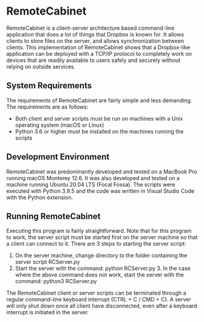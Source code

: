 # RemoteCabinet

RemoteCabinet is a client-server architecture based command-line application that does a lot of things that Dropbox is known for. It allows clients to store files on the server, and allows synchronization between clients. This implementation of RemoteCabinet shows that a Dropbox-like application can be deployed with a TCP/IP protocol to completely work on devices that are readily available to users safely and securely without relying on outside services.

## System Requirements

The requirements of RemoteCabinet are fairly simple and less demanding. The requirements are as follows:

- Both client and server scripts must be run on machines with a Unix operating system (macOS or Linux)
- Python 3.6 or higher must be installed on the machines running the scripts

## Development Environment

RemoteCabinet was predominantly developed and tested on a MacBook Pro running macOS Monterey 12.6. It was also developed and tested on a machine running Ubuntu 20.04 LTS (Focal Fossa). The scripts were executed with Python 3.9.5 and the code was written in Visual Studio Code with the Python extension.

## Running RemoteCabinet

Executing this program is fairly straightforward. Note that for this program to work, the server script must be started first on the server machine so that a client can connect to it. There are 3 steps to starting the server script:

1. On the server machine, change directory to the folder containing the server script RCServer.py
2. Start the server with the command: python RCServer.py 3. In the case where the above command does not work, start the server with the command: python3 RCServer.py

The RemoteCabinet client or server scripts can be terminated through a regular command-line keyboard interrupt (CTRL + C / CMD + C). A server will only shut down once all client have disconnected, even after a keyboard interrupt is initiated in the server.
